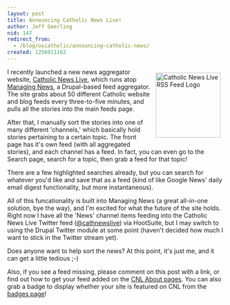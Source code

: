 ```yaml
---
layout: post
title: Announcing Catholic News Live!
author: Jeff Geerling
nid: 147
redirect_from:
  - /blog/oscatholic/announcing-catholic-news/
created: 1256911162
---
```

<p>
	<img align="right" alt="Catholic News Live RSS Feed Logo" height="150" hspace="10" src="/sites/opensourcecatholic.com/files/user-uploads/oscatholic/cnl-rss.png" vspace="10" width="150" />I recently launched a new news aggregator website, <a href="http://catholicnewslive.com/">Catholic News Live</a>, which runs atop <a href="http://managingnews.com/">Managing News</a>, a Drupal-based feed aggregator. The site grabs about 50 different Catholic website and blog feeds every three-to-five minutes, and pulls all the stories into the main feeds page.</p>
<p>
	After that, I manually sort the stories into one of many different &#39;channels,&#39; which basically hold stories pertaining to a certain topic. The front page has it&#39;s own feed (with all aggregated stories), and each channel has a feed. In fact, you can even go to the Search page, search for a topic, then grab a feed for that topic!</p>
<p>
	There are a few highlighted searches already, but you can search for whatever you&#39;d like and save that as a feed (kind of like Google News&#39; daily email digest functionality, but more instantaneous).</p>
<p>
	All of this funcationality is built into Managing News (a great all-in-one solution, bye the way), and I&#39;m excited for what the future of the site holds. Right now I have all the &#39;News&#39; channel items feeding into the Catholic News Live Twitter feed (<a href="http://twitter.com/cathnewslive">@cathnewslive</a>) via HootSuite, but I may switch to using the Drupal Twitter module at some point (haven&#39;t decided how much I want to stick in the Twitter stream yet).</p>
<p>
	Does anyone want to help sort the news? At this point, it&#39;s just me, and it can get a little tedious ;-)</p>
<p>
	Also, if you see a feed missing, please comment on this post with a link, or find out how to get your feed added on the <a href="http://catholicnewslive.com/node/1">CNL About pages</a>. You can also grab a badge to display whether your site is featured on CNL from the <a href="http://catholicnewslive.com/node/98">badges page</a>!</p>
